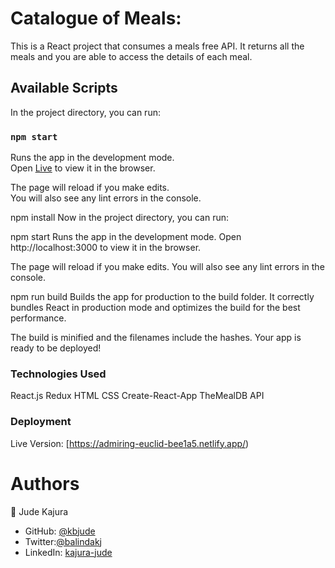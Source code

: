 # Catalogue of Meals:

This is a React project that consumes a meals free API. It returns all the meals and you are able to access the details of each meal. 

## Available Scripts

In the project directory, you can run:

### `npm start`

Runs the app in the development mode.\
Open [Live]( https://nifty-borg-733a96.netlify.app) to view it in the browser.

The page will reload if you make edits.\
You will also see any lint errors in the console.

npm install
Now in the project directory, you can run:

npm start
Runs the app in the development mode.
Open http://localhost:3000 to view it in the browser.

The page will reload if you make edits.
You will also see any lint errors in the console.

npm run build
Builds the app for production to the build folder.
It correctly bundles React in production mode and optimizes the build for the best performance.

The build is minified and the filenames include the hashes.
Your app is ready to be deployed!


### Technologies Used
React.js
Redux
HTML
CSS
Create-React-App
TheMealDB API

### Deployment

Live Version: [https://admiring-euclid-bee1a5.netlify.app/)

# Authors

👤 Jude Kajura

- GitHub: [@kbjude](https://github.com/kbjude)
- Twitter:[@balindakj](https://twitter.com/balindakj)
- LinkedIn: [kajura-jude](https://www.linkedin.com/feed/)

